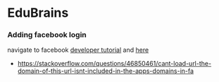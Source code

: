 # EduBrains


### Adding facebook login

navigate to facebook [developer tutorial](https://developers.facebook.com/docs/apps/register)
and [here](https://developers.facebook.com/)


* https://stackoverflow.com/questions/46850461/cant-load-url-the-domain-of-this-url-isnt-included-in-the-apps-domains-in-fa
